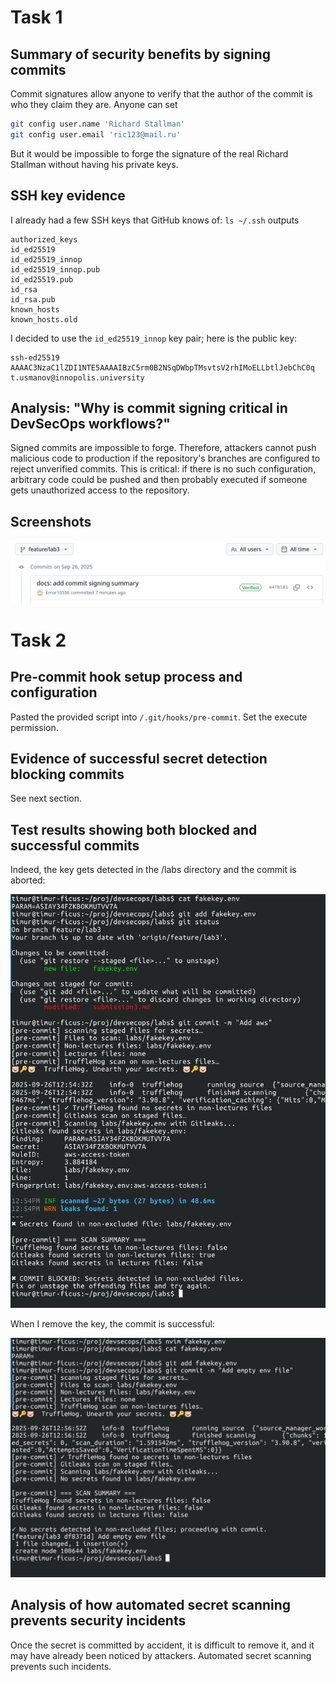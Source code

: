 # Task 1

## Summary of security benefits by signing commits

Commit signatures allow anyone to verify that the author of the commit is who
they claim they are. Anyone can set
```bash
git config user.name 'Richard Stallman'
git config user.email 'ric123@mail.ru'
```
But it would be impossible to forge the signature of the real Richard Stallman
without having his private keys.

## SSH key evidence

I already had a few SSH keys that GitHub knows of: `ls ~/.ssh` outputs
```
authorized_keys
id_ed25519
id_ed25519_innop
id_ed25519_innop.pub
id_ed25519.pub
id_rsa
id_rsa.pub
known_hosts
known_hosts.old
```

I decided to use the `id_ed25519_innop` key pair; here is the public key:
```
ssh-ed25519 AAAAC3NzaC1lZDI1NTE5AAAAIBzC5rm0B2NSqDWbpTMsvtsV2rhIMoELLbtlJebChC0q t.usmanov@innopolis.university
```

## Analysis: "Why is commit signing critical in DevSecOps workflows?"        

Signed commits are impossible to forge. Therefore, attackers cannot push
malicious code to production if the repository's branches are configured to
reject unverified commits. This is critical: if there is no such configuration,
arbitrary code could be pushed and then probably executed if someone gets
unauthorized access to the repository.

## Screenshots
![Verified commit](/labs/submission3/verified.png)

# Task 2

## Pre-commit hook setup process and configuration
Pasted the provided script into `/.git/hooks/pre-commit`.
Set the execute permission.

## Evidence of successful secret detection blocking commits
See next section.

## Test results showing both blocked and successful commits
Indeed, the key gets detected in the /labs directory and the commit is aborted:

![Key found](/labs/submission3/keyfound.png)

When I remove the key, the commit is successful:

![No key](/labs/submission3/nokey.png)

## Analysis of how automated secret scanning prevents security incidents

Once the secret is committed by accident, it is difficult to remove it, and it
may have already been noticed by attackers. Automated secret scanning prevents
such incidents.


